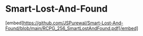 # Smart-Lost-And-Found
[embed]https://github.com/JSPurewal/Smart-Lost-And-Found/blob/main/RCPG_256_SmartLostAndFound.pdf[/embed]
